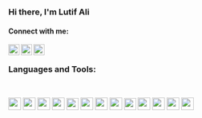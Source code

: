 
### Hi there, I'm Lutif Ali


<!-- - 🥅 2022 Goals: leetcode(ing) the way -->
<!--  🥅 2023 Goals: rust(ing) away<img src="rust.gif" width="100" height="100" align="center"/> -->

#### Connect with me:
[<img align="left" alt="Facebook" width="22px" src="https://cdn.iconscout.com/icon/free/png-256/facebook-social-media-fb-logo-square-44659.png" />][facebook]
[<img align="left" alt="LinkedIn" width="22px" src="https://cdn.jsdelivr.net/npm/simple-icons@v3/icons/linkedin.svg" />][linkedin]
[<img align="left" alt="devto"  height="22px" src="https://res.cloudinary.com/practicaldev/image/fetch/s--R9qwOwpC--/c_limit%2Cf_auto%2Cfl_progressive%2Cq_auto%2Cw_880/https://thepracticaldev.s3.amazonaws.com/i/78hs31fax49uwy6kbxyw.png" />][devTo]
<br />

[facebook]: https://www.facebook.com/lutif
[linkedin]: https://www.linkedin.com/in/lutif
[devTo]: https://dev.to/lutif

### Languages and Tools:
<br />


<!-- <details><summary>Projects</summary>

 <details><summary>Animated Rating for react native
</summary>
[Animated Rating for react native](https://github.com/Lutif/react-native-animated-rating)

</details>

</details> -->

<p>
  <img height="25px" src="https://img.shields.io/badge/-JavaScript-black?style=flat-square&logo=javascript" />
  <img height="25px" src="https://img.shields.io/badge/-TypeScript-007ACC?style=flat-square&logo=typescript&logoColor=white" />
  <img height="25px" src="https://img.shields.io/badge/-React-black?style=flat-square&logo=react" />
  <img height="25px" src="https://img.shields.io/badge/Next-black?style=for-the-badge&logo=next.js&logoColor=white" />
  <img height="24px" src="https://img.shields.io/badge/-GraphQL-E10098?style=flat-square&logo=graphql" />
  <img height="25px" src="https://img.shields.io/badge/-Node.js-black?style=flat-square&logo=Node.js" />
  <img height="25px" src="https://img.shields.io/badge/Express.js-404D59?style=lat-square&style=flat-square" />
  <img height="25px" src="https://img.shields.io/badge/nestjs-%23E0234E.svg?style=for-the-badge&logo=nestjs&logoColor=white" />
  <img height="24px" src="https://img.shields.io/badge/MongoDB-4EA94B?style=flat-square&logo=mongodb&logoColor=white" />
  <img height="25px" src="https://img.shields.io/badge/-React%20Native-black?style=flat-square&logo=react" />
  <img height="25px" src="https://img.shields.io/badge/-Jest-383637?style=flat-square&logo=jest&logoColor=C21325" />
  <img height="25px" src="https://img.shields.io/badge/-Git-black?style=flat-square&logo=git" />
  <img height="25px" src="https://img.shields.io/badge/Amazon%20DynamoDB-4053D6?style=flat-square&logo=Amazon%20DynamoDB&logoColor=white" />
  </p>
<br />

<!-- <img src="github-metrics.svg"  align="center"/> -->

<!-- [![Top Langs](https://github-readme-stats.vercel.app/api/top-langs/?username=Lutif&hide=BatchFile)](https://github.com/Lutif?tab=repositories)
 -->

<br />

<!-- <img src="https://github-readme-streak-stats.herokuapp.com/?user=lutif&theme=vue-dark&private=false" width="5000"/>
 -->

<!--

# Lutif Mandhro

<div align="center">

![GitHub followers](https://img.shields.io/github/followers/Lutif?style=social)
![LinkedIn](https://img.shields.io/badge/-LinkedIn-blue?style=flat&logo=Linkedin&logoColor=white&link=https://linkedin.com/in/lutif)

</div>

## 📬 Contact Information
- 📧 Email: [lutif.mandhro@gmail.com](mailto:lutif.mandhro@gmail.com)
- 📞 Phone: +92-313-3207307
- 💼 LinkedIn: [linkedin.com/in/lutif](https://linkedin.com/in/lutif)
- 💻 GitHub: [github.com/Lutif](https://github.com/Lutif)

## 🌟 Who's Lutif? Let's Unpack That!
<details>
<summary>🚀 Click Here for a Quick Adventure! 🚀</summary>

Hey there! I'm Lutif, a tech enthusiast, code wizard, and a problem-solving maverick. My journey in software development is a thrilling roller coaster through the realms of web applications, AI SaaS products, and everything in between. With a keyboard as my wand, I conjure up code that brings ideas to life. I lead, I learn, I laugh with my team, and together, we scale mountains of code and dive into seas of algorithms.

### What's My Secret Sauce?
- 🧠 Brain wired for coding challenges.
- 🌐 A master crafter of web experiences, from front to back.
- 🤖 AI whisperer, making machines understand and speak human-ish.
- 🛠️ A toolbox filled with MERN stack magic and TypeScript tricks.
- 🌀 Agile? Scrum? Yes, and I sprint like a pro!
- 🚀 Leading voyages into the tech unknown with a map drawn in code.

In a nutshell, I'm not just coding; I'm crafting digital experiences that make users smile, think, and engage. So, ready to explore further? Let's turn the page!

</details>

## 💻 Skills
<details>
<summary>Click to expand!</summary>

### Core Technologies
- JavaScript ![JavaScript](https://img.shields.io/badge/-JavaScript-F7DF1E?style=flat&logo=javascript&logoColor=black)
- Node.js ![Node.js](https://img.shields.io/badge/-Node.js-339933?style=flat&logo=node.js&logoColor=white)
- React.js ![React.js](https://img.shields.io/badge/-React.js-61DAFB?style=flat&logo=react&logoColor=black)

### Frameworks & Libraries
- Vue.js ![Vue.js](https://img.shields.io/badge/-Vue.js-4FC08D?style=flat&logo=vue.js&logoColor=white)
- Next.js ![Next.js](https://img.shields.io/badge/-Next.js-000000?style=flat&logo=next.js&logoColor=white)
- React Native ![React Native](https://img.shields.io/badge/-React_Native-61DAFB?style=flat&logo=react&logoColor=black)

### Databases & Tools
- MongoDB ![MongoDB](https://img.shields.io/badge/-MongoDB-47A248?style=flat&logo=mongodb&logoColor=white)
- GraphQL ![GraphQL](https://img.shields.io/badge/-GraphQL-E10098?style=flat&logo=graphql&logoColor=white)
- Kubernetes ![Kubernetes](https://img.shields.io/badge/-Kubernetes-326CE5?style=flat&logo=kubernetes&logoColor=white)

</details>

## 📜 Work History: Where Magic Happened!
<details open>
<summary>👀 Peek Into My Journey!</summary>

### 🌟 Fireflies.ai (outsourced by remotebase) - Full-Stack Software Engineer
_Feb ‘21 - Present_ ![Fireflies.ai](https://img.shields.io/badge/-Fireflies.ai-orange?style=flat)
- Joined forces with the AI wizards to transform meeting transcripts into actionable insights.
- Led the spellbinding migration from Meteor.js to Next.js, weaving a web of better user experiences.
- Technologies: React.js, Next.js, Node.js, Express.js, GraphQL, Kubernetes

### 🚀 Remotebase (Internal Team) - Team Lead
_Feb ‘21 - April ‘22_ ![Remotebase](https://img.shields.io/badge/-Remotebase-blue?style=flat)
- Pioneered remotebase.com, crafting a digital haven for global talent matchmaking.
- As the first sorcerer on deck, I mixed React.js and AWS potions to architect a platform that scales.
- Technologies: TypeScript, AWS Services (Amplify, Dynamo, Lambda, Appsync), Express.js

### ✈️ Syntax Squad Islamabad - Front-End Developer
_June ‘20 - Feb ‘21_ ![Syntax Squad](https://img.shields.io/badge/-Syntax_Squad-green?style=flat)
- Embarked on a quest to create a social network for travel aficionados.
- Charted digital maps and real-time chats using Vue.js, Nuxt.js, and a sprinkle of PusherJS.
- Technologies: Vue.js, Nuxt.js, Google Maps API, PusherJS, React Native

</details>

## 🎓 Academics
<details>
<summary>Click to expand!</summary>

- BS in Electrical Engineering, National University of Computer and Emerging Sciences
- CGPA: 3.5/4

</details>

## 🏆 Awards
<details>
<summary>Click to expand!</summary>

- Prime Minister’s National ICT Scholarship Award for BSc EE
- Rector List (Fall 2014) for Earning Perfect Semester GPA
- Dean's List (Fall 2012, Spring 2013, Spring 2014, Fall 2015, Spring 2015)

</details>

---

*This README is part of my professional portfolio on GitHub. For more information and updates, please visit my [GitHub Profile](https://github.com/Lutif).*
 -->
